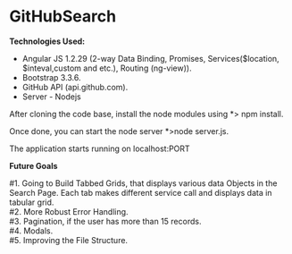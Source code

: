# GitHubSearch

<b>Technologies Used:</b>

<ul>
<li>Angular JS 1.2.29 (2-way Data Binding, Promises, Services($location, $inteval,custom and etc.), Routing (ng-view)).</li> 
<li>Bootstrap 3.3.6. </li>
<li>GitHub API (api.github.com).</li>
<li>Server - Nodejs </li>
</ul>


After cloning the code base, install the node modules using *> npm install.

Once done, you can start the node server *>node server.js.

The application starts running on localhost:PORT

<b>Future Goals</b>
<div>#1. Going to Build Tabbed Grids, that displays various data Objects in the Search Page. Each tab makes different service call and displays data in tabular grid.</div>
<div>#2. More Robust Error Handling.</div>
<div>#3. Pagination, if the user has more than 15 records.</div>
<div>#4. Modals. </div>
<div>#5. Improving the File Structure. </div>

